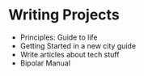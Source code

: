 # Writing Projects

- Principles: Guide to life
- Getting Started in a new city guide
- Write articles about tech stuff
- Bipolar Manual
